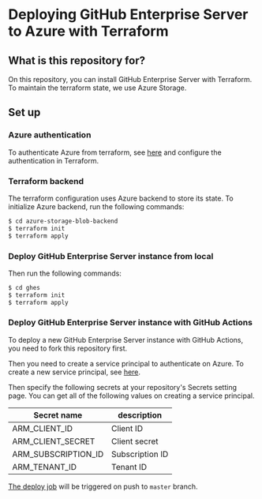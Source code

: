 # Deploying GitHub Enterprise Server to Azure with Terraform

## What is this repository for?

On this repository, you can install GitHub Enterprise Server with Terraform. To maintain the terraform state, we use Azure Storage.

## Set up

### Azure authentication

To authenticate Azure from terraform, see [here](https://www.terraform.io/docs/providers/azurerm/guides/azure_cli.html) and configure the authentication in Terraform.

### Terraform backend

The terraform configuration uses Azure backend to store its state. To initialize Azure backend, run the following commands:

```sh
$ cd azure-storage-blob-backend
$ terraform init
$ terraform apply
```

### Deploy GitHub Enterprise Server instance from local

Then run the following commands:

```sh
$ cd ghes
$ terraform init
$ terraform apply
```

### Deploy GitHub Enterprise Server instance with GitHub Actions

To deploy a new GitHub Enterprise Server instance with GitHub Actions, you need to fork this repository first.

Then you need to create a service principal to authenticate on Azure. To create a new service principal, see [here](https://docs.microsoft.com/en-us/cli/azure/create-an-azure-service-principal-azure-cli?view=azure-cli-latest).

Then specify the following secrets at your repository's Secrets setting page. You can get all of the following values on creating a service principal.

| Secret name         | description     |
| ------------------- | --------------- |
| ARM_CLIENT_ID       | Client ID       |
| ARM_CLIENT_SECRET   | Client secret   |
| ARM_SUBSCRIPTION_ID | Subscription ID |
| ARM_TENANT_ID       | Tenant ID       |

[The deploy job](https://github.com/yuichielectric/deploy-github-enterprise-server/blob/master/.github/workflows/deploy.yml) will be triggered on push to `master` branch.
